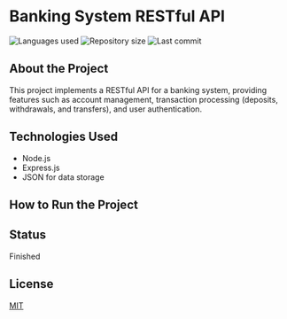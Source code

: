 # Banking System RESTful API

![Languages used](https://img.shields.io/github/languages/count/asnorferreira/SystemBank-RestFull-ApiRest?style=flat-square)
![Repository size](https://img.shields.io/github/repo-size/asnorferreira/SystemBank-RestFull-ApiRest?style=flat-square)
![Last commit](https://img.shields.io/github/last-commit/asnorferreira/SystemBank-RestFull-ApiRest?style=flat-square)

## About the Project

This project implements a RESTful API for a banking system, providing features such as account management, transaction processing (deposits, withdrawals, and transfers), and user authentication.

## Technologies Used

- Node.js
- Express.js
- JSON for data storage

## How to Run the Project

## Status

Finished

## License

[MIT](./LICENSE)

